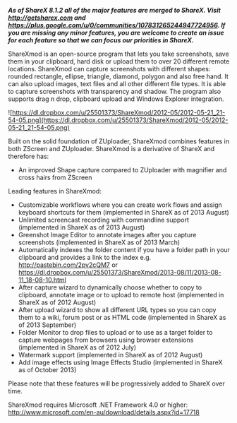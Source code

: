 _**As of ShareX 8.1.2 all of the major features are merged to ShareX. Visit http://getsharex.com and https://plus.google.com/u/0/communities/107831265244947724956. If you are missing any minor features, you are welcome to create an issue for each feature so that we can focus our priorities in ShareX.**_

ShareXmod is an open-source program that lets you take screenshots, save them in your clipboard, hard disk or upload them to over 20 different remote locations. ShareXmod can capture screenshots with different shapes: rounded rectangle, ellipse, triangle, diamond, polygon and also free hand. It can also upload images, text files and all other different file types. It is able to capture screenshots with transparency and shadow. The program also supports drag n drop, clipboard upload and Windows Explorer integration.

![https://dl.dropbox.com/u/25501373/ShareXmod/2012-05/2012-05-21_21-54-05.png](https://dl.dropbox.com/u/25501373/ShareXmod/2012-05/2012-05-21_21-54-05.png)

Built on the solid foundation of ZUploader, ShareXmod combines features in both ZScreen and ZUploader. ShareXmod is a derivative of ShareX and therefore has:
  * An improved Shape capture compared to ZUploader with magnifier and cross hairs from ZScreen

Leading features in ShareXmod:
  * Customizable workflows where you can create work flows and assign keyboard shortcuts for them (implemented in ShareX as of 2013 August)
  * Unlimited screencast recording with commandline support (implemented in ShareX as of 2013 August)
  * Greenshot Image Editor to annotate images after you capture screenshots (implemented in ShareX as of 2013 March)
  * Automatically indexes the folder content if you have a folder path in your clipboard and provides a link to the index e.g. http://pastebin.com/2pv2cQM7 or https://dl.dropbox.com/u/25501373/ShareXmod/2013-08/11/2013-08-11_18-08-10.html
  * After capture wizard to dynamically choose whether to copy to clipboard, annotate image or to upload to remote host (implemented in ShareX as of 2012 August)
  * After upload wizard to show all different URL types so you can copy them to a wiki, forum post or as HTML code (implemented in ShareX as of 2013 September)
  * Folder Monitor to drop files to upload or to use as a target folder to capture webpages from browsers using browser extensions (implemented in ShareX as of 2012 July)
  * Watermark support (implemented in ShareX as of 2012 August)
  * Add image effects using Image Effects Studio (implemented in ShareX as of October 2013)

Please note that these features will be progressively added to ShareX over time.

ShareXmod requires Microsoft .NET Framework 4.0 or higher:
http://www.microsoft.com/en-au/download/details.aspx?id=17718